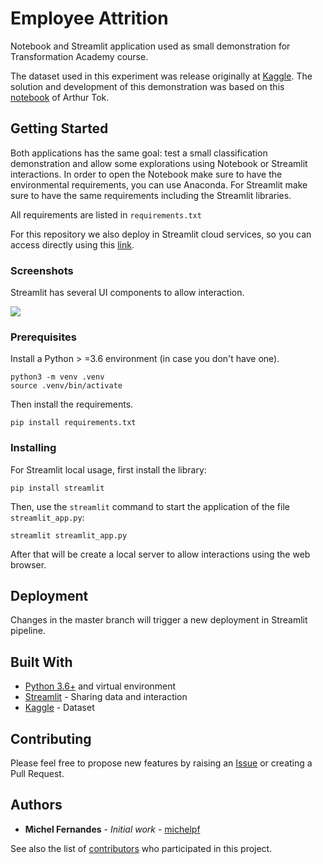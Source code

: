 # Employee Attrition

Notebook and Streamlit application used as small demonstration for Transformation Academy course.

The dataset used in this experiment was release originally at [Kaggle](https://www.kaggle.com/pavansubhasht/ibm-hr-analytics-attrition-dataset).
The solution and development of this demonstration was based on this [notebook](https://www.kaggle.com/arthurtok/employee-attrition-via-ensemble-tree-based-methods) of Arthur Tok.


## Getting Started

Both applications has the same goal: test a small classification demonstration and allow some explorations using Notebook or Streamlit interactions.
In order to open the Notebook make sure to have the environmental requirements, you can use Anaconda. For Streamlit make sure to have the same requirements including the Streamlit libraries.

All requirements are listed in ```requirements.txt``` 

For this repository we also deploy in Streamlit cloud services, so you can access directly using this [link](https://share.streamlit.io/eylatamsouth/ta-beer-consuption).


### Screenshots

Streamlit has several UI components to allow interaction.

![](img/demo.gif)

### Prerequisites

Install a Python > =3.6 environment (in case you don't have one).

```
python3 -m venv .venv
source .venv/bin/activate
```

Then install the requirements.

```
pip install requirements.txt
```

### Installing

For Streamlit local usage, first install the library:

```
pip install streamlit
```

Then, use the ```streamlit``` command to start the application of the file ```streamlit_app.py```:

```
streamlit streamlit_app.py
```

After that will be create a local server to allow interactions using the web browser.

## Deployment

Changes in the master branch will trigger a new deployment in Streamlit pipeline.

## Built With

* [Python 3.6+](https://python.org) and virtual environment
* [Streamlit](https://www.streamlit.io/) - Sharing data and interaction
* [Kaggle](kaggle.com/) - Dataset

## Contributing

Please feel free to propose new features by raising an [Issue](https://github.com/EYLatamSouth/ta-beer-consuption/issues/new/choose) or creating a Pull Request.

## Authors

* **Michel Fernandes** - *Initial work* - [michelpf](https://github.com/michelpf)

See also the list of [contributors](https://github.com/EYLatamSouth/ta-beer-consuption/contributors) who participated in this project.